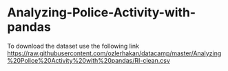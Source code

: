 # Analyzing-Police-Activity-with-pandas
To download the dataset use the following link 
https://raw.githubusercontent.com/ozlerhakan/datacamp/master/Analyzing%20Police%20Activity%20with%20pandas/RI-clean.csv
